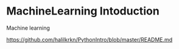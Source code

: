 # MachineLearning Intoduction
Machine learning 

https://github.com/halilkrkn/PythonIntro/blob/master/README.md
